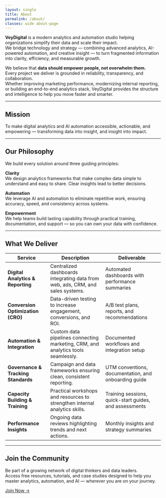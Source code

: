 ```yaml
---
layout: single
title: About
permalink: /about/
classes: wide about-page
---
```


**VeyDigital** is a modern analytics and automation studio helping organizations simplify their data and scale their impact.  
We bridge technology and strategy — combining advanced analytics, AI-powered automation, and creative insight — to turn fragmented information into clarity, efficiency, and measurable growth.

We believe that **data should empower people, not overwhelm them.**  
Every project we deliver is grounded in reliability, transparency, and collaboration.  
Whether improving marketing performance, modernizing internal reporting, or building an end-to-end analytics stack, VeyDigital provides the structure and intelligence to help you move faster and smarter.

---

## Mission

To make digital analytics and AI automation accessible, actionable, and empowering — transforming data into insight, and insight into impact.

---

## Our Philosophy

We build every solution around three guiding principles:

**Clarity**  
We design analytics frameworks that make complex data simple to understand and easy to share. Clear insights lead to better decisions.  

**Automation**  
We leverage AI and automation to eliminate repetitive work, ensuring accuracy, speed, and consistency across systems.  

**Empowerment**  
We help teams build lasting capability through practical training, documentation, and support — so you can own your data with confidence.

---

## What We Deliver

| **Service** | **Description** | **Deliverable** |
|--------------|----------------|----------------|
| **Digital Analytics & Reporting** | Centralized dashboards integrating data from web, ads, CRM, and sales systems. | Automated dashboards with performance summaries |
| **Conversion Optimization (CRO)** | Data-driven testing to increase engagement, conversions, and ROI. | A/B test plans, reports, and recommendations |
| **Automation & Integration** | Custom data pipelines connecting marketing, CRM, and analytics tools seamlessly. | Documented workflows and integration setup |
| **Governance & Tracking Standards** | Campaign and data frameworks ensuring clean, consistent reporting. | UTM conventions, documentation, and onboarding guide |
| **Capacity Building & Training** | Practical workshops and resources to strengthen internal analytics skills. | Training sessions, quick-start guides, and assessments |
| **Performance Insights** | Ongoing data reviews highlighting trends and next actions. | Monthly insights and strategy summaries |

---

## Join the Community

Be part of a growing network of digital thinkers and data leaders.  
Access free resources, tutorials, and case studies designed to help you master analytics, automation, and AI — wherever you are on your journey.

[Join Now →](#)

